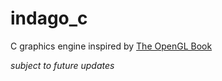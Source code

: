 # indago_c

C graphics engine inspired by [The OpenGL Book](https://openglbook.com/)

*subject to future updates*
